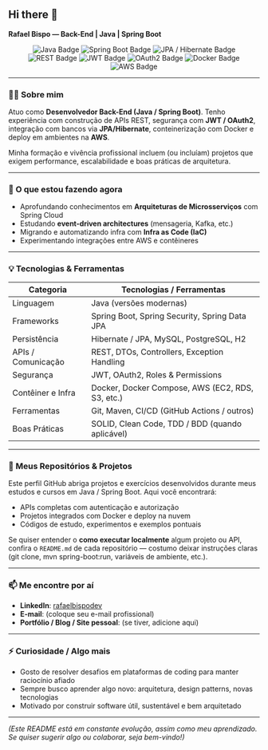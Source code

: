 ## Hi there 👋  
**Rafael Bispo — Back-End | Java | Spring Boot**  

<p align="center">
  <img src="https://img.shields.io/badge/Java-17-orange?logo=java&logoColor=white" alt="Java Badge" />  
  <img src="https://img.shields.io/badge/Spring_Boot-2.x-brightgreen?logo=springboot&logoColor=white" alt="Spring Boot Badge" />  
  <img src="https://img.shields.io/badge/JPA-Hibernate-blue?logo=hibernate" alt="JPA / Hibernate Badge" />  
  <img src="https://img.shields.io/badge/REST-API-blueviolet?logo=rest" alt="REST Badge" />  
  <img src="https://img.shields.io/badge/Security-JWT-red?logo=jsonwebtokens" alt="JWT Badge" />  
  <img src="https://img.shields.io/badge/OAuth2-Auth-green?logo=openid-connect" alt="OAuth2 Badge" />  
  <img src="https://img.shields.io/badge/Docker-Container-blue?logo=docker" alt="Docker Badge" />  
  <img src="https://img.shields.io/badge/AWS-Cloud-yellow?logo=amazonaws" alt="AWS Badge" />  
</p>

---

### 👨‍💻 Sobre mim

Atuo como **Desenvolvedor Back-End (Java / Spring Boot)**. Tenho experiência com construção de APIs REST, segurança com **JWT / OAuth2**, integração com bancos via **JPA/Hibernate**, conteinerização com Docker e deploy em ambientes na **AWS**.

Minha formação e vivência profissional incluem (ou incluíam) projetos que exigem performance, escalabilidade e boas práticas de arquitetura.

---

### 🚀 O que estou fazendo agora

- Aprofundando conhecimentos em **Arquiteturas de Microsserviços** com Spring Cloud  
- Estudando **event-driven architectures** (mensageria, Kafka, etc.)  
- Migrando e automatizando infra com **Infra as Code (IaC)**  
- Experimentando integrações entre AWS e contêineres

---

### 💡 Tecnologias & Ferramentas

| Categoria         | Tecnologias / Ferramentas |
|------------------|-----------------------------|
| Linguagem         | Java (versões modernas)     |
| Frameworks        | Spring Boot, Spring Security, Spring Data JPA |
| Persistência       | Hibernate / JPA, MySQL, PostgreSQL, H2 |
| APIs / Comunicação | REST, DTOs, Controllers, Exception Handling |
| Segurança          | JWT, OAuth2, Roles & Permissions     |
| Contêiner e Infra  | Docker, Docker Compose, AWS (EC2, RDS, S3, etc.) |
| Ferramentas        | Git, Maven, CI/CD (GitHub Actions / outros) |
| Boas Práticas      | SOLID, Clean Code, TDD / BDD (quando aplicável) |

---

### 📂 Meus Repositórios & Projetos

Este perfil GitHub abriga projetos e exercícios desenvolvidos durante meus estudos e cursos em Java / Spring Boot. Aqui você encontrará:

- APIs completas com autenticação e autorização  
- Projetos integrados com Docker e deploy na nuvem  
- Códigos de estudo, experimentos e exemplos pontuais  

Se quiser entender o **como executar localmente** algum projeto ou API, confira o `README.md` de cada repositório — costumo deixar instruções claras (git clone, mvn spring-boot:run, variáveis de ambiente, etc.).

---

### 📫 Me encontre por aí

- **LinkedIn**: [rafaelbispodev](https://www.linkedin.com/in/rafaelbispodev)  
- **E-mail**: (coloque seu e-mail profissional)  
- **Portfólio / Blog / Site pessoal**: (se tiver, adicione aqui)

---

### ⚡ Curiosidade / Algo mais

- Gosto de resolver desafios em plataformas de coding para manter raciocínio afiado  
- Sempre busco aprender algo novo: arquitetura, design patterns, novas tecnologias  
- Motivado por construir software útil, sustentável e bem arquitetado

---

*(Este README está em constante evolução, assim como meu aprendizado. Se quiser sugerir algo ou colaborar, seja bem-vindo!)*  

